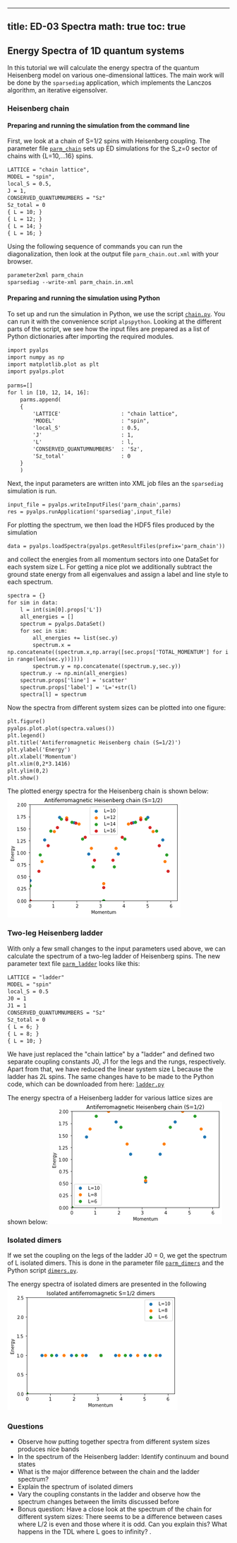 
---
title: ED-03 Spectra
math: true
toc: true
---

## Energy Spectra of 1D quantum systems

In this tutorial we will calculate the energy spectra of the quantum Heisenberg model on various one-dimensional lattices. The main work will be done by the `sparsediag` application, which implements the Lanczos algorithm, an iterative eigensolver.

### Heisenberg chain

#### Preparing and running the simulation from the command line

First, we look at a chain of S=1/2 spins with Heisenberg coupling. The parameter file <a href="../codes/ed-03-1dspectra/parm_chain" download>`parm_chain`</a>  sets up ED simulations for the S_z=0 sector of chains with {L=10,...16} spins.

    LATTICE = "chain lattice", 
    MODEL = "spin",
    local_S = 0.5,
    J = 1,
    CONSERVED_QUANTUMNUMBERS = "Sz"
    Sz_total = 0
    { L = 10; }
    { L = 12; }
    { L = 14; }
    { L = 16; }
    
Using the following sequence of commands you can run the diagonalization, then look at the output file `parm_chain.out.xml` with your browser.

    parameter2xml parm_chain
    sparsediag --write-xml parm_chain.in.xml

#### Preparing and running the simulation using Python

To set up and run the simulation in Python, we use the script <a href="../codes/ed-03-1dspectra/chain.py" download>`chain.py`</a>. You can run it with the convenience script `alpspython`.
Looking at the different parts of the script, we see how the input files are prepared as a list of Python dictionaries after importing the required modules.

    import pyalps
    import numpy as np
    import matplotlib.plot as plt
    import pyalps.plot

    parms=[]
    for l in [10, 12, 14, 16]:
        parms.append(
        { 
            'LATTICE'                   : "chain lattice", 
            'MODEL'                     : "spin",
            'local_S'                   : 0.5,
            'J'                         : 1,
            'L'                         : l,
            'CONSERVED_QUANTUMNUMBERS'  : 'Sz',
            'Sz_total'                  : 0
        }
        )
        
Next, the input parameters are written into XML job files an the `sparsediag` simulation is run.

    input_file = pyalps.writeInputFiles('parm_chain',parms)
    res = pyalps.runApplication('sparsediag',input_file)
    
For plotting the spectrum, we then load the HDF5 files produced by the simulation

    data = pyalps.loadSpectra(pyalps.getResultFiles(prefix='parm_chain'))
    
and collect the energies from all momentum sectors into one DataSet for each system size L. For getting a nice plot we additionally subtract the ground state energy from all eigenvalues and assign a label and line style to each spectrum.

    spectra = {}
    for sim in data:
        l = int(sim[0].props['L'])
        all_energies = []
        spectrum = pyalps.DataSet()
        for sec in sim:
            all_energies += list(sec.y)
            spectrum.x = np.concatenate((spectrum.x,np.array([sec.props['TOTAL_MOMENTUM'] for i in range(len(sec.y))])))
            spectrum.y = np.concatenate((spectrum.y,sec.y))
        spectrum.y -= np.min(all_energies)
        spectrum.props['line'] = 'scatter'
        spectrum.props['label'] = 'L='+str(l)
        spectra[l] = spectrum
    
Now the spectra from different system sizes can be plotted into one figure:

    plt.figure()
    pyalps.plot.plot(spectra.values())
    plt.legend()
    plt.title('Antiferromagnetic Heisenberg chain (S=1/2)')
    plt.ylabel('Energy')
    plt.xlabel('Momentum')
    plt.xlim(0,2*3.1416)
    plt.ylim(0,2)
    plt.show()

The plotted energy spectra for the Heisenberg chain is shown below:
![](figs/chain.png)

### Two-leg Heisenberg ladder

With only a few small changes to the input parameters used above, we can calculate the spectrum of a two-leg ladder of Heisenberg spins. The new parameter text file <a href="../codes/ed-03-1dspectra/parm_ladder" download>`parm_ladder`</a> looks like this:

    LATTICE = "ladder"
    MODEL = "spin"
    local_S = 0.5
    J0 = 1
    J1 = 1
    CONSERVED_QUANTUMNUMBERS = "Sz"
    Sz_total = 0
    { L = 6; }
    { L = 8; }
    { L = 10; }
    
We have just replaced the "chain lattice" by a "ladder" and defined two separate coupling constants J0, J1 for the legs and the rungs, respectively. Apart from that, we have reduced the linear system size L because the ladder has 2L spins. The same changes have to be made to the Python code, which can be downloaded from here: <a href="../codes/ed-03-1dspectra/ladder.py" download>`ladder.py`</a>

The energy spectra of a Heisenberg ladder for various lattice sizes are shown below:
![](figs/ladder.png)

### Isolated dimers

If we set the coupling on the legs of the ladder J0 = 0, we get the spectrum of L isolated dimers. This is done in the parameter file <a href="../codes/ed-03-1dspectra/parm_dimers" download>`parm_dimers`</a> and the Python script <a href="../codes/ed-03-1dspectra/dimers.py" download>`dimers.py`</a>.

The energy spectra of isolated dimers are presented in the following
![](figs/dimer.png)

### Questions

- Observe how putting together spectra from different system sizes produces nice bands
- In the spectrum of the Heisenberg ladder: Identify continuum and bound states
- What is the major difference between the chain and the ladder spectrum?
- Explain the spectrum of isolated dimers
- Vary the coupling constants in the ladder and observe how the spectrum changes between the limits discussed before
- Bonus question: Have a close look at the spectrum of the chain for different system sizes: There seems to be a difference between cases where L/2 is even and those where it is odd. Can you explain this? What happens in the TDL where L goes to infinity?
 .
